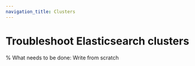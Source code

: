 ```yaml
---
navigation_title: Clusters
---
```


# Troubleshoot Elasticsearch clusters

% What needs to be done: Write from scratch

